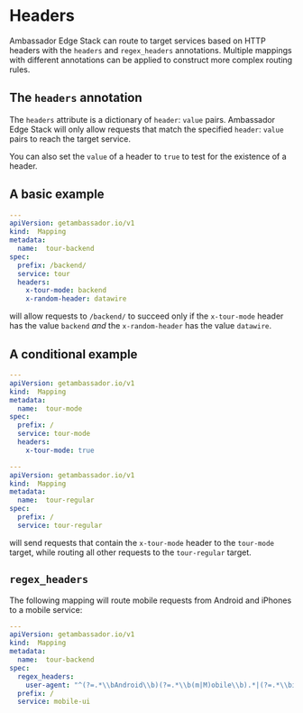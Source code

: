 # Headers

Ambassador Edge Stack can route to target services based on HTTP headers with the `headers` and `regex_headers` annotations. Multiple mappings with different annotations can be applied to construct more complex routing rules.

## The `headers` annotation

The `headers` attribute is a dictionary of `header`: `value` pairs. Ambassador Edge Stack will only allow requests that match the specified `header`: `value` pairs to reach the target service.

You can also set the `value` of a header to `true` to test for the existence of a header.

## A basic example

```yaml
---
apiVersion: getambassador.io/v1
kind:  Mapping
metadata:
  name:  tour-backend
spec:
  prefix: /backend/
  service: tour
  headers:
    x-tour-mode: backend
    x-random-header: datawire

```

will allow requests to `/backend/` to succeed only if the `x-tour-mode` header has the value `backend` _and_ the `x-random-header` has the value `datawire`.

## A conditional example

```yaml
---
apiVersion: getambassador.io/v1
kind:  Mapping
metadata:
  name:  tour-mode
spec:
  prefix: /
  service: tour-mode
  headers:
    x-tour-mode: true

---
apiVersion: getambassador.io/v1
kind:  Mapping
metadata:
  name:  tour-regular
spec:
  prefix: /
  service: tour-regular
```

will send requests that contain the `x-tour-mode` header to the `tour-mode` target, while routing all other requests to the `tour-regular` target.

## `regex_headers`

The following mapping will route mobile requests from Android and iPhones to a mobile service:

```yaml
---
apiVersion: getambassador.io/v1
kind:  Mapping
metadata:
  name:  tour-backend
spec:
  regex_headers:
    user-agent: "^(?=.*\\bAndroid\\b)(?=.*\\b(m|M)obile\\b).*|(?=.*\\biPhone\\b)(?=.*\\b(m|M)obile\\b).*$"
  prefix: /
  service: mobile-ui
```
